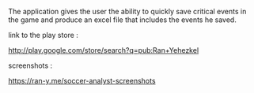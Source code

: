 The application gives the user the ability to quickly save critical events in the game and produce an excel file that includes the events he saved.

link to the play store :

http://play.google.com/store/search?q=pub:Ran+Yehezkel

screenshots :

https://ran-y.me/soccer-analyst-screenshots
